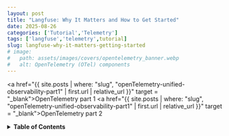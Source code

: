 ```yaml
---
layout: post  
title: "Langfuse: Why It Matters and How to Get Started"
date: 2025-08-26
categories: ['Tutorial','Telemetry']
tags: ['langfuse','telemetry',tutorial]
slug: langfuse-why-it-matters-getting-started
# image:
#   path: assets/images/covers/opentelemetry_banner.webp
#   alt: OpenTelemetry (OTel) components
---
```


<a href="{{ site.posts | where: "slug", "openTelemetry-unified-observability-part1" | first.url | relative_url }}" target = "_blank">OpenTelemetry part 1</a>
<a href="{{ site.posts | where: "slug", "openTelemetry-unified-observability-part1" | first.url | relative_url }}" target = "_blank">OpenTelemetry part 2</a>


<details>
  <summary><strong>Table of Contents</strong></summary>

  <div markdown="1">

  </div>
</details>
